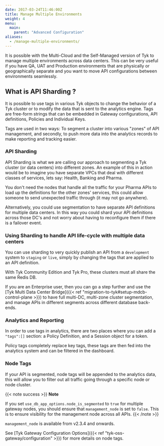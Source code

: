 ```yaml
---
date: 2017-03-24T11:46:00Z
title: Manage Multiple Environments
weight: 4
menu: 
  main:
    parent: "Advanced Configuration"
aliases:
  - /manage-multiple-environments/
---
```


It is possible with the Multi-Cloud and the Self-Managed version of Tyk to manage multiple environments across data centers. This can be very useful if you have QA, UAT and Production environments that are physically or geographically separate and you want to move API configurations between environments seamlessly.

## What is API Sharding ?

It is possible to use tags in various Tyk objects to change the behavior of a Tyk cluster or to modify the data that is sent to the analytics engine. Tags are free-form strings that can be embedded in Gateway configurations, API definitions, Policies and Individual Keys.

Tags are used in two ways: To segment a cluster into various "zones" of API management, and secondly, to push more data into the analytics records to make reporting and tracking easier.

### API Sharding

API Sharding is what we are calling our approach to segmenting a Tyk cluster (or data centers) into different zones. An example of this in action would be to imagine you have separate VPCs that deal with different classes of services, lets say: Health, Banking and Pharma.

You don't need the nodes that handle all the traffic for your Pharma APIs to load up the definitions for the other zones' services, this could allow someone to send unexpected traffic through (it may not go anywhere).

Alternatively, you could use segmentation to have separate API definitions for multiple data centers. In this way you could shard your API definitions across those DC's and not worry about having to reconfigure them if there is a failover event.

### Using Sharding to handle API life-cycle with multiple data centers

You can use sharding to very quickly publish an API from a `development` system to `staging` or `live`, simply by changing the tags that are applied to an API definition.

With Tyk Community Edition and Tyk Pro, these clusters must all share the same Redis DB.

If you are an Enterprise user, then you can go a step further and use the [Tyk Multi Data Center Bridge]({{< ref "migration-to-tyk#setup-mdcb-control-plane >}}) to have full multi-DC, multi-zone cluster segmentation, and manage APIs in different segments across different database back-ends.

### Analytics and Reporting

In order to use tags in analytics, there are two places where you can add a `"tags":[]` section: a Policy Definition, and a Session object for a token.

Policy tags completely replace key tags, these tags are then fed into the analytics system and can be filtered in the dashboard.

### Node Tags

If your API is segmented, node tags will be appended to the analytics data, this will allow you to filter out all traffic going through a specific node or node cluster.

{{< note success >}}
**Note**  

If you set `use_db_app_options.node_is_segmented` to `true` for multiple gateway nodes, you should ensure that `management_node` is set to `false`. This is to ensure visibility for the management node across all APIs. 
{{< /note >}}


`management_node` is available from v2.3.4 and onwards.

See [Tyk Gateway Configuration Options]({{< ref "tyk-oss-gateway/configuration" >}}) for more details on node tags.
